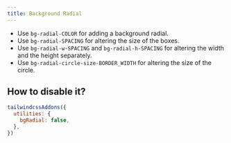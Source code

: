 ```yaml
---
title: Background Radial
---
```


- Use `bg-radial-COLOR` for adding a background radial.
- Use `bg-radial-SPACING` for altering the size of the boxes.
- Use `bg-radial-w-SPACING` and `bg-radial-h-SPACING` for altering the width and the height separately.
- Use `bg-radial-circle-size-BORDER_WIDTH` for altering the size of the circle.

## How to disable it?

```js
tailwindcssAddons({
  utilities: {
    bgRadial: false,
  },
})
```
